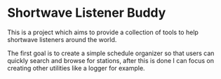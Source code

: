 # Shortwave Listener Buddy

This is a project which aims to provide a collection of tools to help shortwave
listeners around the world.

The first goal is to create a simple schedule organizer so that users can quickly
search and browse for stations, after this is done I can focus on creating other
utilities like a logger for example.
